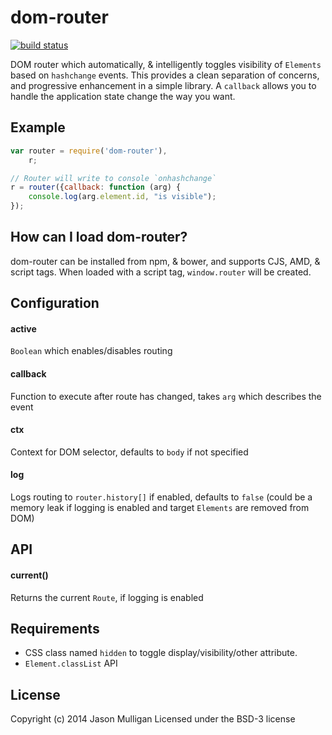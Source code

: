 # dom-router

[![build status](https://secure.travis-ci.org/avoidwork/dom-router.svg)](http://travis-ci.org/avoidwork/dom-router)

DOM router which automatically, & intelligently toggles visibility of `Elements` based on `hashchange` events.
This provides a clean separation of concerns, and progressive enhancement in a simple library. A `callback` allows
you to handle the application state change the way you want.

## Example
```javascript
var router = require('dom-router'),
    r;

// Router will write to console `onhashchange`
r = router({callback: function (arg) {
    console.log(arg.element.id, "is visible");
});
```

## How can I load dom-router?
dom-router can be installed from npm, & bower, and supports CJS, AMD, & script tags. When loaded with a script tag, `window.router` will be created.

## Configuration
#### active
`Boolean` which enables/disables routing

#### callback
Function to execute after route has changed, takes `arg` which describes the event

#### ctx
Context for DOM selector, defaults to `body` if not specified

#### log
Logs routing to `router.history[]` if enabled, defaults to `false` (could be a memory leak if logging is enabled and target `Elements` are removed from DOM)

## API
#### current()
Returns the current `Route`, if logging is enabled


## Requirements
- CSS class named `hidden` to toggle display/visibility/other attribute.
- `Element.classList` API

## License
Copyright (c) 2014 Jason Mulligan
Licensed under the BSD-3 license
